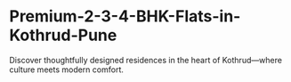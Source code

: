 # Premium-2-3-4-BHK-Flats-in-Kothrud-Pune
Discover thoughtfully designed residences in the heart of Kothrud—where culture meets modern comfort.
